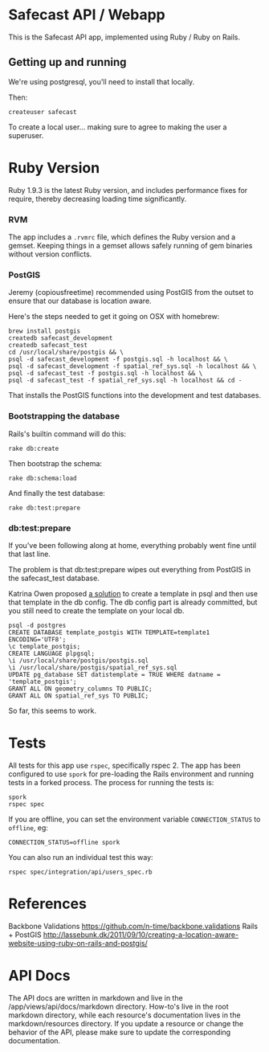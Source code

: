 # Safecast API / Webapp #

This is the Safecast API app, implemented using Ruby / Ruby on Rails.

## Getting up and running ##

We're using postgresql, you'll need to install that locally.

Then:

    createuser safecast

To create a local user... making sure to agree to making the user a superuser.


# Ruby Version #

Ruby 1.9.3 is the latest Ruby version, and includes performance fixes for require, thereby decreasing loading time significantly.

### RVM ###

The app includes a `.rvmrc` file, which defines the Ruby version and a gemset. Keeping things in a gemset allows safely running of gem binaries without version conflicts.

### PostGIS ###

Jeremy (copiousfreetime) recommended using PostGIS from the outset to ensure
that our database is location aware.

Here's the steps needed to get it going on OSX with homebrew:

    brew install postgis
    createdb safecast_development
    createdb safecast_test
    cd /usr/local/share/postgis && \
    psql -d safecast_development -f postgis.sql -h localhost && \
    psql -d safecast_development -f spatial_ref_sys.sql -h localhost && \
    psql -d safecast_test -f postgis.sql -h localhost && \
    psql -d safecast_test -f spatial_ref_sys.sql -h localhost && cd -

That installs the PostGIS functions into the development and test databases.

### Bootstrapping the database ###

Rails's builtin command will do this:

    rake db:create

Then bootstrap the schema:

    rake db:schema:load
    
And finally the test database:

    rake db:test:prepare

### db:test:prepare ###

If you've been following along at home, everything probably went fine until that last line.

The problem is that db:test:prepare wipes out everything from PostGIS in the safecast_test database.

Katrina Owen proposed [a solution](http://www.katrinaowen.com/2011/01/13/postgresql-template-tables-and-rake-db-test-prepare) to create a template in psql and then use that template in the db config.  The db config part is already committed, but you still need to create the template on your local db.

    psql -d postgres
    CREATE DATABASE template_postgis WITH TEMPLATE=template1 ENCODING='UTF8';
    \c template_postgis;
    CREATE LANGUAGE plpgsql;
    \i /usr/local/share/postgis/postgis.sql
    \i /usr/local/share/postgis/spatial_ref_sys.sql
    UPDATE pg_database SET datistemplate = TRUE WHERE datname = 'template_postgis';
    GRANT ALL ON geometry_columns TO PUBLIC;
    GRANT ALL ON spatial_ref_sys TO PUBLIC;

So far, this seems to work.

# Tests #

All tests for this app use `rspec`, specifically rspec 2. The app has been configured to use `spork` for pre-loading the Rails environment and running tests in a forked process. The process for running the tests is:

    spork
    rspec spec

If you are offline, you can set the environment variable `CONNECTION_STATUS` to `offline`, eg:
    
    CONNECTION_STATUS=offline spork

You can also run an individual test this way:

    rspec spec/integration/api/users_spec.rb

# References #

Backbone Validations
https://github.com/n-time/backbone.validations
Rails + PostGIS
 http://lassebunk.dk/2011/09/10/creating-a-location-aware-website-using-ruby-on-rails-and-postgis/

# API Docs #

The API docs are written in markdown and live in the /app/views/api/docs/markdown directory.  How-to's live in the root markdown directory, while each resource's documentation lives in the markdown/resources directory.
If you update a resource or change the behavior of the API, please make sure to update the corresponding documentation.
